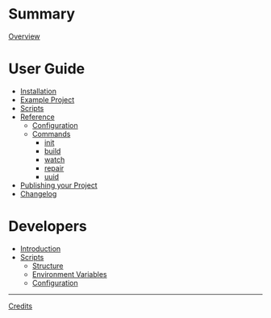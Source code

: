 # Summary

[Overview](./README.md)


# User Guide

- [Installation](./installation.md)
- [Example Project](./example-project/README.md)
- [Scripts](./scripts.md)
- [Reference](./reference/README.md)
  - [Configuration](./reference/configuration.md)
  - [Commands](./reference/cli/README.md)
    - [init]()
    - [build]()
    - [watch]()
    - [repair]()
    - [uuid]()
- [Publishing your Project]()
- [Changelog](./changelog.md)


# Developers

- [Introduction](./dev/README.md)
- [Scripts](./dev/scripts/README.md)
  - [Structure](./dev/scripts/structure.md)
  - [Environment Variables](./dev/scripts/env-vars.md)
  - [Configuration](./dev/scripts/configuration.md)

---

[Credits]()
